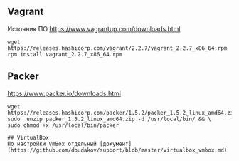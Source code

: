 ## Vagrant  
Источник ПО https://www.vagrantup.com/downloads.html  
```
wget https://releases.hashicorp.com/vagrant/2.2.7/vagrant_2.2.7_x86_64.rpm  
rpm install vagrant_2.2.7_x86_64.rpm  
```
## Packer  
https://www.packer.io/downloads.html  
```
wget https://releases.hashicorp.com/packer/1.5.2/packer_1.5.2_linux_amd64.zip  
sudo  unzip packer_1.5.2_linux_amd64.zip -d /usr/local/bin/ && \
sudo chmod +x /usr/local/bin/packer

## VirtualBox
По настройки VmBox отдельный [документ](https://github.com/dbudakov/support/blob/master/virtualbox_vmbox.md)

